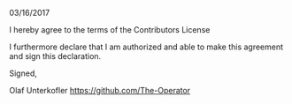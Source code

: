 03/16/2017

I hereby agree to the terms of the Contributors License

I furthermore declare that I am authorized and able to make this agreement and sign this declaration.

Signed,

Olaf Unterkofler https://github.com/The-Operator
